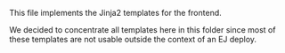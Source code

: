 This file implements the Jinja2 templates for the frontend.

We decided to concentrate all templates here in this folder since most of these
templates are not usable outside the context of an EJ deploy.
